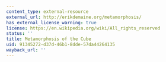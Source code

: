 ```yaml
---
content_type: external-resource
external_url: http://erikdemaine.org/metamorphosis/
has_external_license_warning: true
license: https://en.wikipedia.org/wiki/All_rights_reserved
status: ''
title: Metamorphosis of the Cube
uid: 91345272-d37d-46b1-8dde-57da44264135
wayback_url: ''
---
```

